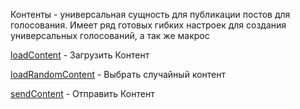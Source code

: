 
Контенты - универсальная сущность для публикации постов для голосования. 
Имеет ряд готовых гибких настроек для создания универсальных голосований, а так же макрос







[loadContent](/docs-test/reactions/loadcontent) - Загрузить Контент

[loadRandomContent](/docs-test/reactions/loadrandomcontent) - Выбрать случайный контент

[sendContent](/docs-test/reactions/sendcontent) - Отправить Контент

